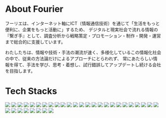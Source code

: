 # About Fourier

フーリエは、インターネット軸にICT（情報通信技術）を通じて「生活をもっと便利に、企業をもっと活動に」するため、
デジタルと現実社会で流れる情報の『繋ぎ手』として、調査分析から戦略策定・プロモーション・制作・開発・運営まで総合的に支援しています。

わたしたちは、情報や技術・手法の潮流が速く、多様化しているこの情報化社会の中で、従来の方法論だけによるアプローチにとらわれず、
常にあたらしい情報を得て、手法を学び、思考・着想し、試行錯誤してアップデートし続ける会社を目指します。

# Tech Stacks

<p align="left">
    <img src="https://img.shields.io/badge/-PHP-777BB4.svg?logo=php&style=plastic&logoColor=white">
    <img src="https://img.shields.io/badge/-Node.js-232F3E.svg?logo=nodedotjs&style=plastic">
    <img src="https://img.shields.io/badge/-JavaScript-%23323330.svg?logo=javascript&style=plastic">
    <img src="https://img.shields.io/badge/-TypeScript-%23007ACC.svg?logo=typescript&style=plastic&logoColor=white">
    <img src="https://img.shields.io/badge/dart-%230175C2.svg?style=plastic&logo=dart&logoColor=white">
    <img src="https://img.shields.io/badge/Python-3670A0?style=plastic&logo=python&logoColor=ffdd54">
    <img src="https://img.shields.io/badge/HTML5-%23E34F26.svg?style=plastic&logo=html5&logoColor=white">
    <img src="https://img.shields.io/badge/CSS3-%231572B6.svg?style=plastic&logo=css3&logoColor=white">
    <img src="https://img.shields.io/badge/-React-23272F.svg?logo=react&style=plastic">
    <img src="https://img.shields.io/badge/-Vue.js-233549.svg?logo=vue.js&style=plastic">
    <img src="https://img.shields.io/badge/-Laravel-%23FF2D20.svg?logo=laravel&style=plastic&logoColor=white">
    <img src="https://img.shields.io/badge/NestJS-%23E0234E.svg?style=plastic&logo=nestjs&logoColor=white">
    <img src="https://img.shields.io/badge/FastAPI-005571?style=plastic&logo=fastapi">
    <img src="https://img.shields.io/badge/Next.js-black?style=plastic&logo=next.js&logoColor=white">
    <img src="https://img.shields.io/badge/-Flutter-5FC9F8.svg?logo=flutter&style=plastic">
    <img src="https://img.shields.io/badge/-Electron-1B1C26.svg?logo=electron&style=plastic">
    <img src="https://img.shields.io/badge/-MySQL-4479A1.svg?logo=mysql&style=plastic&logoColor=white">
    <img src="https://img.shields.io/badge/SQLite-%2307405e.svg?style=plastic&logo=sqlite&logoColor=white">
    <img src="https://img.shields.io/badge/Amazon%20DynamoDB-4053D6?style=plastic&logo=Amazon%20DynamoDB&logoColor=white">
    <img src="https://img.shields.io/badge/-Linux-2F2F2F.svg?logo=linux&style=plastic">
    <img src="https://img.shields.io/badge/Ubuntu-E95420?style=plastic&logo=ubuntu&logoColor=white">
    <img src="https://img.shields.io/badge/Windows-0078D6?style=plastic&logo=windows&logoColor=white">
    <img src="https://img.shields.io/badge/macOS-000000?style=plastic&logo=macos&logoColor=F0F0F0">
    <img src="https://img.shields.io/badge/-Amazon%20Web%20Services-141F2E.svg?logo=amazonwebservices&style=plastic">
    <img src="https://img.shields.io/badge/-Google%20Cloud-232F3E.svg?logo=google-cloud&style=plastic">
    <img src="https://img.shields.io/badge/-Azure-%230072C6.svg?style=plastic">
    <img src="https://img.shields.io/badge/-Cloudflare-FFFFFF.svg?logo=cloudflare&style=plastic">
    <img src="https://img.shields.io/badge/PhpStorm-143?style=plastic&logo=phpstorm&logoColor=white&color=black">
    <img src="https://img.shields.io/badge/Visual%20Studio%20Code-0078d7.svg?style=plastic&logoColor=white">
    <img src="https://img.shields.io/badge/-Figma-000000.svg?logo=figma&style=plastic&logoColor=white">
    <img src="https://img.shields.io/badge/Adobe-%23FF0000.svg?style=plastic&logo=adobe&logoColor=white">
    <img src="https://img.shields.io/badge/ChatGPT-141414?style=plastic&logo=openai&logoColor=white">
    <img src="https://img.shields.io/badge/GitHub%20Copilot-141414?style=plastic&logo=github-copilot&logoColor=white">
</p>
